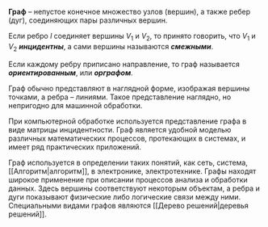 **Граф** – непустое конечное множество узлов (вершин), а также ребер (дуг), соединяющих пары различных вершин.

Если ребро $l$ соединяет вершины $V_1$ и $V_2$, то принято говорить, что $V_1$ и $V_2$ ***инцидентны***, а сами вершины называются ***смежными***.

Если каждому ребру приписано направление, то граф называется ***ориентированным***, или ***орграфом***.

Граф обычно представляют в наглядной форме, изображая вершины точками, а ребра – линиями. Такое представление наглядно, но непригодно для машинной обработки.

При компьютерной обработке используется представление графа в виде матрицы инцидентности. Граф является удобной моделью различных математических процессов, протекающих в системах, и имеет ряд практических приложений.

Граф используется в определении таких понятий, как сеть, система, [[Алгоритм|алгоритм]], в электронике, электротехнике. Графы находят широкое применение при описании процессов анализа и обработки данных. Здесь вершины соответствуют некоторым объектам, а ребра и дуги показывают физические либо логические связи между ними. Специальными видами графов являются [[Дерево решений|деревья решений]].